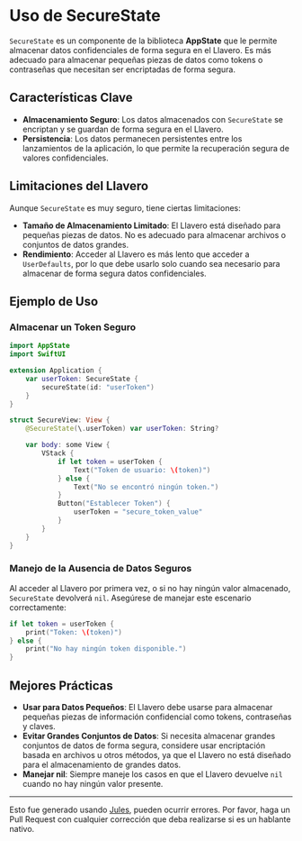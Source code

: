 # Uso de SecureState

`SecureState` es un componente de la biblioteca **AppState** que le permite almacenar datos confidenciales de forma segura en el Llavero. Es más adecuado para almacenar pequeñas piezas de datos como tokens o contraseñas que necesitan ser encriptadas de forma segura.

## Características Clave

- **Almacenamiento Seguro**: Los datos almacenados con `SecureState` se encriptan y se guardan de forma segura en el Llavero.
- **Persistencia**: Los datos permanecen persistentes entre los lanzamientos de la aplicación, lo que permite la recuperación segura de valores confidenciales.

## Limitaciones del Llavero

Aunque `SecureState` es muy seguro, tiene ciertas limitaciones:

- **Tamaño de Almacenamiento Limitado**: El Llavero está diseñado para pequeñas piezas de datos. No es adecuado para almacenar archivos o conjuntos de datos grandes.
- **Rendimiento**: Acceder al Llavero es más lento que acceder a `UserDefaults`, por lo que debe usarlo solo cuando sea necesario para almacenar de forma segura datos confidenciales.

## Ejemplo de Uso

### Almacenar un Token Seguro

```swift
import AppState
import SwiftUI

extension Application {
    var userToken: SecureState {
        secureState(id: "userToken")
    }
}

struct SecureView: View {
    @SecureState(\.userToken) var userToken: String?

    var body: some View {
        VStack {
            if let token = userToken {
                Text("Token de usuario: \(token)")
            } else {
                Text("No se encontró ningún token.")
            }
            Button("Establecer Token") {
                userToken = "secure_token_value"
            }
        }
    }
}
```

### Manejo de la Ausencia de Datos Seguros

Al acceder al Llavero por primera vez, o si no hay ningún valor almacenado, `SecureState` devolverá `nil`. Asegúrese de manejar este escenario correctamente:

```swift
if let token = userToken {
    print("Token: \(token)")
} else {
    print("No hay ningún token disponible.")
}
```

## Mejores Prácticas

- **Usar para Datos Pequeños**: El Llavero debe usarse para almacenar pequeñas piezas de información confidencial como tokens, contraseñas y claves.
- **Evitar Grandes Conjuntos de Datos**: Si necesita almacenar grandes conjuntos de datos de forma segura, considere usar encriptación basada en archivos u otros métodos, ya que el Llavero no está diseñado para el almacenamiento de grandes datos.
- **Manejar nil**: Siempre maneje los casos en que el Llavero devuelve `nil` cuando no hay ningún valor presente.

---
Esto fue generado usando [Jules](https://jules.google), pueden ocurrir errores. Por favor, haga un Pull Request con cualquier corrección que deba realizarse si es un hablante nativo.
